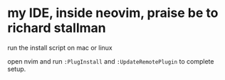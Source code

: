 # my IDE, inside neovim, praise be to richard stallman

run the install script on mac or linux

open nvim and run `:PlugInstall` and `:UpdateRemotePlugin` to complete setup.


